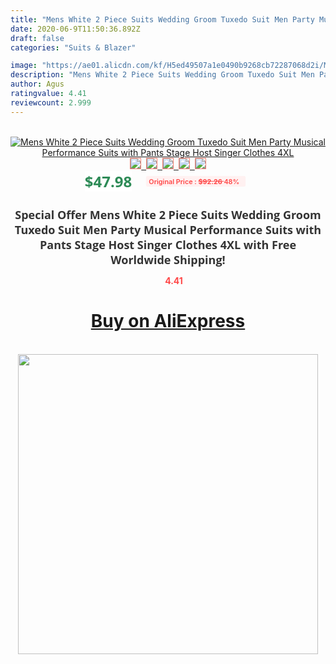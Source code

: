 ```yaml
---
title: "Mens White 2 Piece Suits Wedding Groom Tuxedo Suit Men Party Musical Performance Suits with Pants Stage Host Singer Clothes 4XL"
date: 2020-06-9T11:50:36.892Z
draft: false
categories: "Suits & Blazer"

image: "https://ae01.alicdn.com/kf/H5ed49507a1e0490b9268cb72287068d2i/Mens-White-2-Piece-Suits-Wedding-Groom-Tuxedo-Suit-Men-Party-Musical-Performance-Suits-with-Pants.jpg"
description: "Mens White 2 Piece Suits Wedding Groom Tuxedo Suit Men Party Musical Performance Suits with Pants Stage Host Singer Clothes 4XL"
author: Agus
ratingvalue: 4.41
reviewcount: 2.999
---
```

<br>
<div style="text-align: center;">
<a href="https://s.click.aliexpress.com/e/_9f9sap" target="_blank" rel="nofollow noopener noreferrer"><img alt="Mens White 2 Piece Suits Wedding Groom Tuxedo Suit Men Party Musical Performance Suits with Pants Stage Host Singer Clothes 4XL" class="magnifier-image" src="https://ae01.alicdn.com/kf/H5ed49507a1e0490b9268cb72287068d2i/Mens-White-2-Piece-Suits-Wedding-Groom-Tuxedo-Suit-Men-Party-Musical-Performance-Suits-with-Pants.jpg_640x640.jpg">
<br>
<img style="border:1px solid salmon" src="https://ae01.alicdn.com/kf/H5ed49507a1e0490b9268cb72287068d2i/Mens-White-2-Piece-Suits-Wedding-Groom-Tuxedo-Suit-Men-Party-Musical-Performance-Suits-with-Pants.jpg_120x120.jpg">&nbsp;&nbsp;<img style="border:1px solid salmon" src="https://ae01.alicdn.com/kf/H902b532e31124f0ca66a44c4fd314726m/Mens-White-2-Piece-Suits-Wedding-Groom-Tuxedo-Suit-Men-Party-Musical-Performance-Suits-with-Pants.jpg_120x120.jpg">&nbsp;&nbsp;<img style="border:1px solid salmon" src="https://ae01.alicdn.com/kf/Ha886f587154b42a9b26d1663d7fd004bW/Mens-White-2-Piece-Suits-Wedding-Groom-Tuxedo-Suit-Men-Party-Musical-Performance-Suits-with-Pants.jpg_120x120.jpg">&nbsp;&nbsp;<img style="border:1px solid salmon" src="https://ae01.alicdn.com/kf/H8a3b47ad68f843ab9c63b588235c5b87V/Mens-White-2-Piece-Suits-Wedding-Groom-Tuxedo-Suit-Men-Party-Musical-Performance-Suits-with-Pants.jpg_120x120.jpg">&nbsp;&nbsp;<img style="border:1px solid salmon" src="https://ae01.alicdn.com/kf/H8569d2d9befb4b2f9de74ffa5c7258acs/Mens-White-2-Piece-Suits-Wedding-Groom-Tuxedo-Suit-Men-Party-Musical-Performance-Suits-with-Pants.jpg_120x120.jpg"></a></div><br0>
<div style="text-align: center;"><span style="background-color: white; border: 0px; box-sizing: border-box; color: seagreen; display: inline-block; font-family: &quot;open sans&quot; , &quot;arial&quot; , &quot;helvetica&quot; , sans-serif , &quot;heiti&quot;; font-size: 24px; font-stretch: inherit; font-weight: 700; line-height: inherit; margin: 0px 10px 0px 0px; padding: 0px; vertical-align: middle;">$47.98 </span>
<span style="background: rgb(255 , 241 , 241); border-radius: 3px; border: 0px; box-sizing: border-box; color: #ff4747; display: inline-block; font-family: inherit; font-size: 12px; font-stretch: inherit; font-style: inherit; font-variant: inherit; font-weight: 600; line-height: inherit; margin: 0px; padding: 2px 5px; transform: scale(0.9); vertical-align: middle;">Original Price : <b style="text-decoration: line-through;">$92.26 </b> 48%&nbsp;&nbsp;</span></div>
<h1 style="color: #333333; display: inline-block; font-family: &quot;open sans&quot; , &quot;arial&quot; , &quot;helvetica&quot; , sans-serif , &quot;heiti&quot;; font-size: 18px; font-stretch: inherit; font-weight: 700; text-align: center;">Special Offer Mens White 2 Piece Suits Wedding Groom Tuxedo Suit Men Party Musical Performance Suits with Pants Stage Host Singer Clothes 4XL with Free Worldwide Shipping!</h1>
<div style="color: #ff4747; text-align: center;">
<img src="https://4.bp.blogspot.com/-M0ZcTcb-5uY/XleCXlxnR4I/AAAAAAAAAEc/OrjgMkXV1oMQFaCRZj5HQwOCBcu3w1FegCPcBGAYYCw/s1600/star.png" style="height: 15px;">&nbsp;<b>4.41</b></div>
<div class="button_cont" align="center"><a class="buynow_a" href="https://s.click.aliexpress.com/e/_9f9sap" target="_blank" rel="nofollow noopener noreferrer"><H1>Buy on AliExpress</H1></a></div><br>
<div class="separator" style="clear: both; text-align: center;">
<img src="https://lh3.googleusercontent.com/-pTy5HemUv9M/XlePHvY0dAI/AAAAAAAAAE4/0nX5iRUoIWY8eMW9Dpxeirr157OZliDIgCLcBGAsYHQ/s1600/badge.gif" width="480">
</div>
